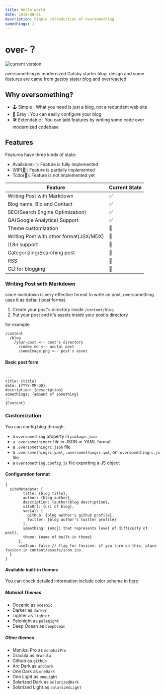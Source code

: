 ```yaml
---
title: Hello world
date: 2019-08-01
description: Simple introduction of oversomething
somethings: 1
---
```


# over-？

![current version](https://img.shields.io/github/package-json/v/ENvironmentSet/oversomething)

oversomething is modernized Gatsby starter blog.
design and some features are came from [gatsby stater blog](https://github.com/gatsbyjs/gatsby-starter-blog) and [overreacted](https://overreacted.io)

## Why oversomething?

- 🕹️ Simple : What you need is just a blog, not a redundant web site
- 🤩 Easy : You can easily configure your blog
- 🛠️ Extendable : You can add features by writing some code over modernized codebase

## Features
Features have three kinds of state:
- Available(✅): Feature is fully implemented
- WIP(🚧): Feature is partially implemented
- Todo(📝): Feature is not implemented yet

| Feature | Current State |
|---------|---------------|
| Writing Post with Markdown | ✅ |
| Blog name, Bio and Contact | ✅ |
| SEO(Search Engine Optimization) | ✅ |
| GA(Google Analytics) Support | ✅ |
| Theme customization | 🚧 |
| Writing Post with other format(JSX/MDX) | 📝 |
| i18n support | 📝 |
| Categorizing/Searching post | 📝 |
| RSS | 📝 |
| CLI for blogging | 📝 |

### Writing Post with Markdown
since markdown is very effective format to write an post, oversomething uses it as default post format.

1. Create your post's directory inside `/content/blog`
2. Put your post and it's assets inside your post's directory

for example:
```
/content
  /blog
    /your-post <-- post's directory
      /index.md <-- acutal post
      /someImage.png <-- post's asset
```

#### Basic post form

```

---
title: {title}
date: {YYYY-MM-DD}
description: {description}
somethings: {amount of something}
---
{Content}

```

### Customization
You can config blog through:

- a `oversomething` property in `package.json`
- a `.oversomethingrc` file in JSON or YAML format
- a `.oversomethingrc.json` file
- a `.oversomethingrc.yaml`, `.oversomethingrc.yml`, or `.oversomethingrc.js` file
- a `oversomething.config.js` file exporting a JS object

#### Configuration format

```
{
  siteMetadata: {
        title: {blog title},
        author: {blog author},
        description: {author/blog description},
        siteUrl: {uri of blog},
        social: {
          github: {blog author's github profile},
          twitter: {blog author's twitter profile}
        },
        something: {emoji that represents level of difficulty of post},
        theme: {name of built-in theme}
      },
      useIcon: false // flag for favicon. if you turn on this, place favicon in content/assets/icon.ico.
  }
}
```

#### Available built-in themes

You can check detailed information include color scheme in [here](https://www.material-theme.com/docs/reference/color-palette/)

##### Material Themes

- Oceanic as `oceanic`
- Darker as `darker`
- Lighter as `lighter`
- Palenight as `palenight`
- Deep Ocean as `deepOcean`

##### Other themes

- Monikai Pro as `monokaiPro`
- Dracula as `dracula`
- Github as `github`
- Arc Dark as `arcDark`
- One Dark as `oneDark`
- One Light as `oneLight`
- Solarized Dark as `solarizedDark`
- Solarized Light as `solarizedLight`
